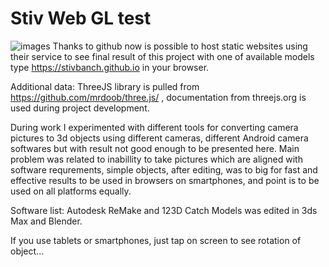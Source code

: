 # Stiv Web GL test
![images](https://github.com/stivbanch/stivbanch.github.io/blob/master/images/Callas.jpg)
Thanks to github now is possible to host static websites using their service
to see final result of this project with one of available models type
https://stivbanch.github.io  in your browser.

Additional data:
ThreeJS library is pulled from https://github.com/mrdoob/three.js/ , documentation
from threejs.org is used during project development.

During work I experimented with different tools for converting camera
pictures to 3d objects using different cameras, different Android camera softwares
but with result not good enough to be presented here. Main problem was related to 
inabillity to take pictures which are aligned with software requrements,
simple objects, after editing, was to big for fast and effective results to be
used in browsers on smartphones, and point is to be used on all platforms equally.

Software list:
Autodesk ReMake and 123D Catch
Models was edited in 3ds Max and Blender.

If you use tablets or smartphones, just tap on screen to see rotation of object...
